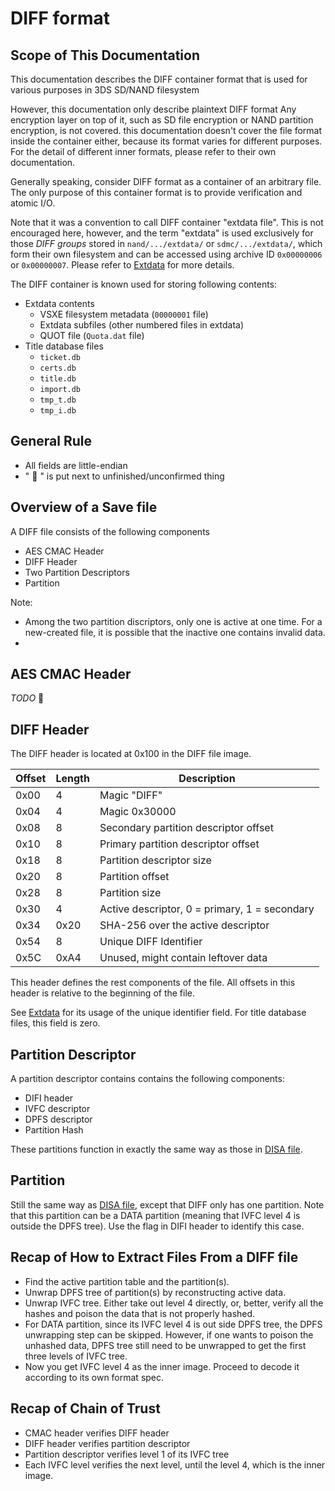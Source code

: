 # DIFF format

## Scope of This Documentation
This documentation describes the DIFF container format that is used for various purposes in 3DS SD/NAND filesystem

However, this documentation only describe plaintext DIFF format Any encryption layer on top of it, such as SD file encryption or NAND partition encryption, is not covered. this documentation doesn't cover the file format inside the container either, because its format varies for different purposes. For the detail of different inner formats, please refer to their own documentation.

Generally speaking, consider DIFF format as a container of an arbitrary file. The only purpose of this container format is to provide verification and atomic I/O.

Note that it was a convention to call DIFF container "extdata file". This is not encouraged here, however, and the term "extdata" is used exclusively for those _DIFF groups_ stored in `nand/.../extdata/` or `sdmc/.../extdata/`, which form their own filesystem and can be accessed using archive ID `0x00000006` or `0x00000007`. Please refer to [Extdata](EXTDATA.md) for more details.

The DIFF container is known used for storing following contents:
 - Extdata contents
   - VSXE filesystem metadata (`00000001` file)
   - Extdata subfiles (other numbered files in extdata)
   - QUOT file (`Quota.dat` file)
 - Title database files
   - `ticket.db`
   - `certs.db`
   - `title.db`
   - `import.db`
   - `tmp_t.db`
   - `tmp_i.db`

## General Rule
- All fields are little-endian
- " :thinking: " is put next to unfinished/unconfirmed thing

## Overview of a Save file
A DIFF file consists of the following components
 - AES CMAC Header
 - DIFF Header
 - Two Partition Descriptors
 - Partition

Note:
 - Among the two partition discriptors, only one is active at one time. For a new-created file, it is possible that the inactive one contains invalid data.
 -

## AES CMAC Header
 _TODO_ :thinking:

## DIFF Header
The DIFF header is located at 0x100 in the DIFF file image.

 |Offset|Length|Description|
 |-|-|-|
 |0x00|4|Magic "DIFF"|
 |0x04|4|Magic 0x30000|
 |0x08|8|Secondary partition descriptor offset|
 |0x10|8|Primary partition descriptor offset|
 |0x18|8|Partition descriptor size|
 |0x20|8|Partition offset|
 |0x28|8|Partition size|
 |0x30|4|Active descriptor, 0 = primary, 1 = secondary|
 |0x34|0x20|SHA-256 over the active descriptor|
 |0x54|8|Unique DIFF Identifier|
 |0x5C|0xA4|Unused, might contain leftover data|

This header defines the rest components of the file. All offsets in this header is relative to the beginning of the file.

See [Extdata](EXTDATA.md) for its usage of the unique identifier field. For title database files, this field is zero.

## Partition Descriptor
A partition descriptor contains contains the following components:
 - DIFI header
 - IVFC descriptor
 - DPFS descriptor
 - Partition Hash

These partitions function in exactly the same way as those in
[DISA file](DISA.md#Partition_Table_&_Partition_Entry).

## Partition
Still the same way as [DISA file](DISA.md#Partition), except that DIFF only has one partition. Note that this partition can be a DATA partition (meaning that IVFC level 4 is outside the DPFS tree). Use the flag in DIFI header to identify this case.

## Recap of How to Extract Files From a DIFF file
 - Find the active partition table and the partition(s).
 - Unwrap DPFS tree of partition(s) by reconstructing active data.
 - Unwrap IVFC tree. Either take out level 4 directly, or, better, verify all the hashes and poison the data that is not properly hashed.
 - For DATA partition, since its IVFC level 4 is out side DPFS tree, the DPFS unwrapping step can be skipped. However, if one wants to poison the unhashed data, DPFS tree still need to be unwrapped to get the first three levels of IVFC tree.
 - Now you get IVFC level 4 as the inner image. Proceed to decode it according to its own format spec.

## Recap of Chain of Trust
 - CMAC header verifies DIFF header
 - DIFF header verifies partition descriptor
 - Partition descriptor verifies level 1 of its IVFC tree
 - Each IVFC level verifies the next level, until the level 4, which is the inner image.
